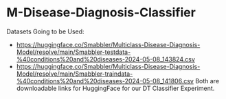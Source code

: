 # M-Disease-Diagnosis-Classifier

Datasets Going to be Used:
- https://huggingface.co/Smabbler/Multiclass-Disease-Diagnosis-Model/resolve/main/Smabbler-testdata-%40conditions%20and%20diseases-2024-05-08_143824.csv
- https://huggingface.co/Smabbler/Multiclass-Disease-Diagnosis-Model/resolve/main/Smabbler-traindata-%40conditions%20and%20diseases-2024-05-08_141806.csv
Both are downloadable links for HuggingFace for our DT Classifier Experiment.
